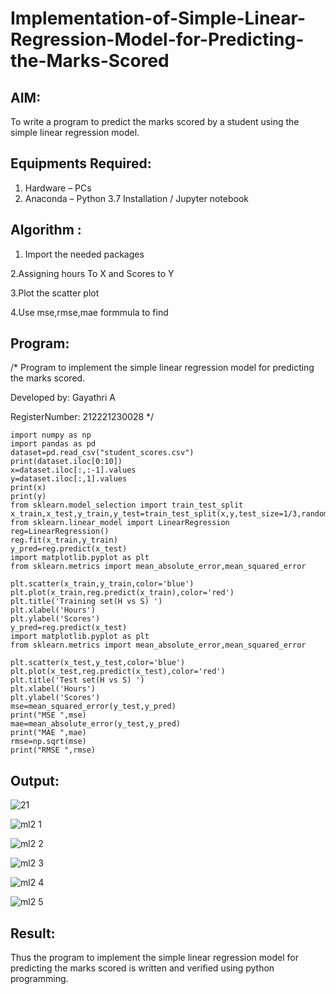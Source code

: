 # Implementation-of-Simple-Linear-Regression-Model-for-Predicting-the-Marks-Scored

## AIM:
To write a program to predict the marks scored by a student using the simple linear regression model.

## Equipments Required:
1. Hardware – PCs
2. Anaconda – Python 3.7 Installation / Jupyter notebook

## Algorithm :

1. Import the needed packages

2.Assigning hours To X and Scores to Y

3.Plot the scatter plot

4.Use mse,rmse,mae formmula to find
 

## Program:
/*
Program to implement the simple linear regression model for predicting the marks scored.

Developed by: Gayathri A

RegisterNumber:  212221230028
*/
```
import numpy as np
import pandas as pd
dataset=pd.read_csv("student_scores.csv")
print(dataset.iloc[0:10])
x=dataset.iloc[:,:-1].values
y=dataset.iloc[:,1].values
print(x)
print(y)
from sklearn.model_selection import train_test_split
x_train,x_test,y_train,y_test=train_test_split(x,y,test_size=1/3,random_state=0)
from sklearn.linear_model import LinearRegression
reg=LinearRegression() 
reg.fit(x_train,y_train)
y_pred=reg.predict(x_test)
import matplotlib.pyplot as plt
from sklearn.metrics import mean_absolute_error,mean_squared_error

plt.scatter(x_train,y_train,color='blue')
plt.plot(x_train,reg.predict(x_train),color='red')
plt.title('Training set(H vs S) ')
plt.xlabel('Hours')
plt.ylabel('Scores')
y_pred=reg.predict(x_test)
import matplotlib.pyplot as plt
from sklearn.metrics import mean_absolute_error,mean_squared_error

plt.scatter(x_test,y_test,color='blue')
plt.plot(x_test,reg.predict(x_test),color='red')
plt.title('Test set(H vs S) ')
plt.xlabel('Hours')
plt.ylabel('Scores')
mse=mean_squared_error(y_test,y_pred)
print("MSE ",mse)
mae=mean_absolute_error(y_test,y_pred)
print("MAE ",mae)
rmse=np.sqrt(mse)
print("RMSE ",rmse)
```

## Output:

![21](https://user-images.githubusercontent.com/94154854/205006945-bd944f87-9507-4714-bda3-fef8e721df90.png)


![ml2 1](https://user-images.githubusercontent.com/94154854/193325253-1a8592a0-a0b0-4794-ad41-cae622231174.png)

![ml2 2](https://user-images.githubusercontent.com/94154854/193325279-20360f3d-9db7-4ebd-81d5-cac16c305b37.png)

![ml2 3](https://user-images.githubusercontent.com/94154854/193325301-9f16d029-fe9d-42e2-aa18-4455c4f0b540.png)

![ml2 4](https://user-images.githubusercontent.com/94154854/193325333-a315ec24-e9ac-4216-aa10-9eadcb74ff30.png)

![ml2 5](https://user-images.githubusercontent.com/94154854/193325366-b4337813-8313-46bb-ad69-bfc8627aedd8.png)


## Result:
Thus the program to implement the simple linear regression model for predicting the marks scored is written and verified using python programming.
